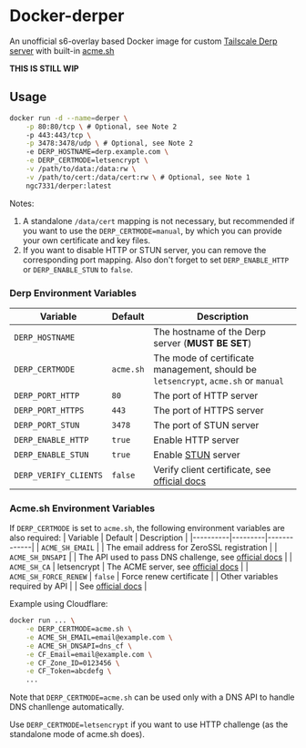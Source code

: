 # Docker-derper
An unofficial s6-overlay based Docker image for custom [Tailscale Derp server](https://tailscale.com/kb/1118/custom-derp-servers) with built-in [acme.sh](https://github.com/acmesh-official/acme.sh)

**THIS IS STILL WIP**

## Usage
```bash
docker run -d --name=derper \
    -p 80:80/tcp \ # Optional, see Note 2
    -p 443:443/tcp \
    -p 3478:3478/udp \ # Optional, see Note 2
    -e DERP_HOSTNAME=derp.example.com \
    -e DERP_CERTMODE=letsencrypt \
    -v /path/to/data:/data:rw \
    -v /path/to/cert:/data/cert:rw \ # Optional, see Note 1
    ngc7331/derper:latest
```
Notes:
1. A standalone `/data/cert` mapping is not necessary, but recommended if you want to use the `DERP_CERTMODE=manual`, by which you can provide your own certificate and key files.
2. If you want to disable HTTP or STUN server, you can remove the corresponding port mapping. Also don't forget to set `DERP_ENABLE_HTTP` or `DERP_ENABLE_STUN` to `false`.

### Derp Environment Variables
| Variable | Default | Description |
|----------|---------|-------------|
| `DERP_HOSTNAME` |  | The hostname of the Derp server (**MUST BE SET**) |
| `DERP_CERTMODE` | `acme.sh` | The mode of certificate management, should be `letsencrypt`, `acme.sh` or `manual` |
| `DERP_PORT_HTTP` | `80` | The port of HTTP server |
| `DERP_PORT_HTTPS` | `443` | The port of HTTPS server |
| `DERP_PORT_STUN` | `3478` | The port of STUN server |
| `DERP_ENABLE_HTTP` | `true` | Enable HTTP server |
| `DERP_ENABLE_STUN` | `true` | Enable [STUN](https://en.wikipedia.org/wiki/STUN) server |
| `DERP_VERIFY_CLIENTS` | `false` | Verify client certificate, see [official docs](https://tailscale.com/kb/1118/custom-derp-servers#optional-restricting-client-access-to-your-derp-node) |

### Acme.sh Environment Variables
If `DERP_CERTMODE` is set to `acme.sh`, the following environment variables are also required:
| Variable | Default | Description |
|----------|---------|-------------|
| `ACME_SH_EMAIL` |  | The email address for ZeroSSL registration |
| `ACME_SH_DNSAPI` |  | The API used to pass DNS challenge, see [official docs](https://github.com/acmesh-official/acme.sh/wiki/dnsapi) |
| `ACME_SH_CA` | letsencrypt | The ACME server, see [official docs](https://github.com/acmesh-official/acme.sh/wiki/Server) |
| `ACME_SH_FORCE_RENEW` | `false` | Force renew certificate |
| Other variables required by API |  | See [official docs](https://github.com/acmesh-official/acme.sh/wiki/dnsapi) |

Example using Cloudflare:
```bash
docker run ... \
    -e DERP_CERTMODE=acme.sh \
    -e ACME_SH_EMAIL=email@example.com \
    -e ACME_SH_DNSAPI=dns_cf \
    -e CF_Email=email@example.com \
    -e CF_Zone_ID=0123456 \
    -e CF_Token=abcdefg \
    ...
```

Note that `DERP_CERTMODE=acme.sh` can be used only with a DNS API to handle DNS chanllenge automatically.

Use `DERP_CERTMODE=letsencrypt` if you want to use HTTP challenge (as the standalone mode of acme.sh does).
